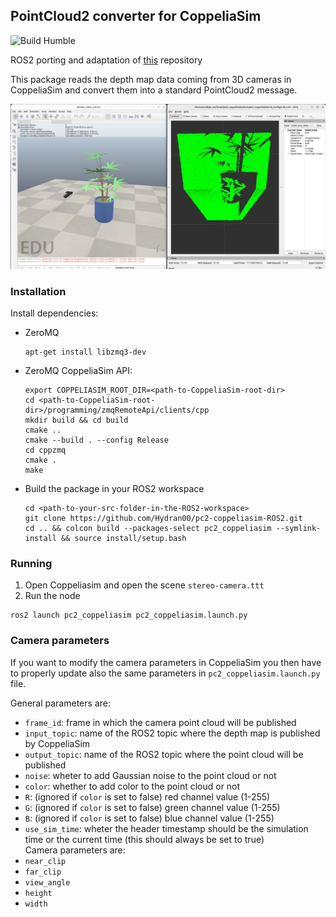 ## PointCloud2 converter for CoppeliaSim
![Build Humble](https://github.com/Hydran00/pc2-Coppeliasim-ROS2/actions/workflows/main.yml/badge.svg)

ROS2 porting and adaptation of [this](https://github.com/marco-teixeira/float32multiarray_to_pointcloud2.git) repository

This package reads the depth map data coming from 3D cameras in CoppeliaSim and convert them into a standard PointCloud2 message.

<img src="assets/demo.png" width="800">

### Installation
Install dependencies:
- ZeroMQ
  ```
  apt-get install libzmq3-dev
  ```
- ZeroMQ CoppeliaSim API:
  ```
  export COPPELIASIM_ROOT_DIR=<path-to-CoppeliaSim-root-dir>
  cd <path-to-CoppeliaSim-root-dir>/programming/zmqRemoteApi/clients/cpp
  mkdir build && cd build
  cmake ..
  cmake --build . --config Release  
  cd cppzmq
  cmake .
  make
  ```
- Build the package in your ROS2 workspace
  ```
  cd <path-to-your-src-folder-in-the-ROS2-workspace>
  git clone https://github.com/Hydran00/pc2-coppeliasim-ROS2.git
  cd .. && colcon build --packages-select pc2_coppeliasim --symlink-install && source install/setup.bash
  ```
### Running
1. Open Coppeliasim and open the scene `stereo-camera.ttt` 
2. Run the node
```
ros2 launch pc2_coppeliasim pc2_coppeliasim.launch.py
```

### Camera parameters
If you want to modify the camera parameters in CoppeliaSim you then have to properly update also the same parameters in `pc2_coppeliasim.launch.py` file.

General parameters are:
- `frame_id`: frame in which the camera point cloud will be published 
- `input_topic`: name of the ROS2 topic where the depth map is published by CoppeliaSim
- `output_topic`: name of the ROS2 topic where the point cloud will be published
- `noise`: wheter to add Gaussian noise to the point cloud or not
- `color`: whether to add color to the point cloud or not
- `R`:  (ignored if `color` is set to false) red channel value (1-255)
- `G`:  (ignored if `color` is set to false) green channel value (1-255)
- `B`:  (ignored if `color` is set to false) blue channel value (1-255)
- `use_sim_time`: wheter the header timestamp should be the simulation time or the current time (this should always be set to true)  
Camera parameters are:
- `near_clip`
- `far_clip`
- `view_angle`
- `height`
- `width`